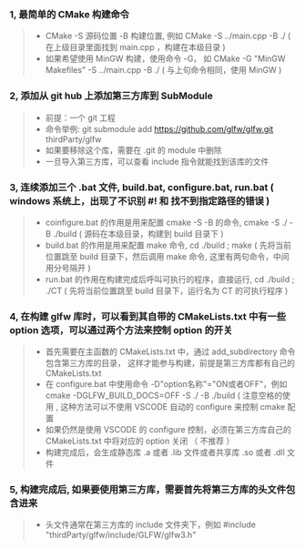 ### 1, 最简单的 CMake 构建命令
>* CMake -S 源码位置 -B 构建位置,  例如 CMake -S ../main.cpp -B ./ ( 在上级目录里面找到 main.cpp ，构建在本级目录 )
>* 如果希望使用 MinGW 构建，使用命令 -G， 如 CMake -G "MinGW Makefiles" -S ../main.cpp -B ./ ( 与上句命令相同，使用 MinGW )

### 2, 添加从 git hub 上添加第三方库到 SubModule
>* 前提：一个 git 工程
>* 命令举例: git submodule add https://github.com/glfw/glfw.git thirdParty/glfw
>* 如果要移除这个库，需要在 .git 的 module 中删除
>* 一旦导入第三方库，可以查看 include 指令就能找到该库的文件

### 3, 连续添加三个 .bat 文件, build.bat, configure.bat, run.bat ( windows 系统上，出现了不识别 #! 和 找不到指定路径的错误 )
>* coinfigure.bat 的作用是用来配置 cmake -S -B 的命令, cmake -S ./ -B ./build ( 源码在本级目录，构建到 build 目录下 )
>* build.bat 的作用是用来配置 make 命令, cd ./build ; make ( 先将当前位置跳至 build 目录下，然后调用 make 命令, 这里有两句命令，中间用分号隔开 )
>* run.bat 的作用在构建完成后呼叫可执行的程序，直接运行, cd ./build ; ./CT ( 先将当前位置跳至 build 目录下，运行名为 CT 的可执行程序 )

### 4, 在构建 glfw 库时，可以看到其自带的 CMakeLists.txt 中有一些 option 选项，可以通过两个方法来控制 option 的开关
>* 首先需要在主函数的 CMakeLists.txt 中，通过 add_subdirectory 命令包含第三方库的目录， 这样才能参与构建，前提是第三方库都有自己的 CMakeLists.txt
>* 在 configure.bat 中使用命令 -D"option名称"="ON或者OFF"，例如 cmake -DGLFW_BUILD_DOCS=OFF -S ./ -B ./build ( 注意空格的使用 , 这种方法可以不使用 VSCODE 自动的 configure 来控制 cmake 配置
>* 如果仍然是使用 VSCODE 的 configure 控制，必须在第三方库自己的 CMakeLists.txt 中将对应的 option 关闭 （ 不推荐 ）
>* 构建完成后，会生成静态库 .a 或者 .lib 文件或者共享库 .so 或者 .dll 文件

### 5, 构建完成后, 如果要使用第三方库，需要首先将第三方库的头文件包含进来
>* 头文件通常在第三方库的 include 文件夹下，例如 #include "thirdParty/glfw/include/GLFW/glfw3.h"

